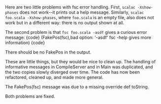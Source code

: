 Here are two little problems with fsc error handling.  First, `scalac -Xshow-phases` does not work--it prints out a help message.  Similarly, `scalac foo.scala -Xshow-phases`, where `foo.scala` is an empty file, also does not work but in a different way: there is no output shown at all.

The second problem is that `fsc foo.scala -asdf` gives a curious error message:
{code}
(FakePos(fsc),bad option: '-asdf'
  fsc -help  gives more information)
{code}

There should be no FakePos in the output.

These are little things, but they would be nice to clean up.
The handling of informative messages in CompileServer and in Main was duplicated, and the two copies slowly diverged over time.
The code has now been refactored, cleaned up, and made more general.

The FakePos(fsc) message was due to a missing override def toString.

Both problems are fixed.
